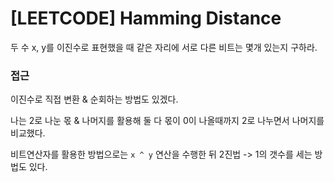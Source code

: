 # [LEETCODE] Hamming Distance

두 수 x, y를 이진수로 표현했을 때 같은 자리에 서로 다른 비트는 몇개 있는지 구하라.

### 접근

이진수로 직접 변환 & 순회하는 방법도 있겠다.

나는 2로 나눈 몫 & 나머지를 활용해 둘 다 몫이 0이 나올때까지 2로 나누면서 나머지를 비교했다.

비트연산자를 활용한 방법으로는 `x ^ y` 연산을 수행한 뒤 2진법 -> 1의 갯수를 세는 방법도 있다.
